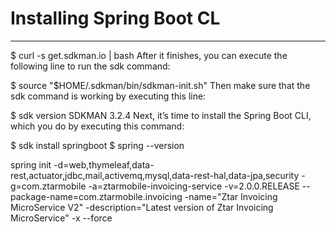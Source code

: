 # Installing Spring Boot CL
---
$ curl -s get.sdkman.io | bash
After it finishes, you can execute the following line to run the sdk command:

$ source "$HOME/.sdkman/bin/sdkman-init.sh"
Then make sure that the sdk command is working by executing this line:

$ sdk version
SDKMAN 3.2.4
Next, it’s time to install the Spring Boot CLI, which you do by executing this command:

$ sdk install springboot
$ spring --version

spring init -d=web,thymeleaf,data-rest,actuator,jdbc,mail,activemq,mysql,data-rest-hal,data-jpa,security -g=com.ztarmobile -a=ztarmobile-invoicing-service -v=2.0.0.RELEASE --package-name=com.ztarmobile.invoicing -name="Ztar Invoicing MicroService V2" -description="Latest version of Ztar Invoicing MicroService" -x --force
